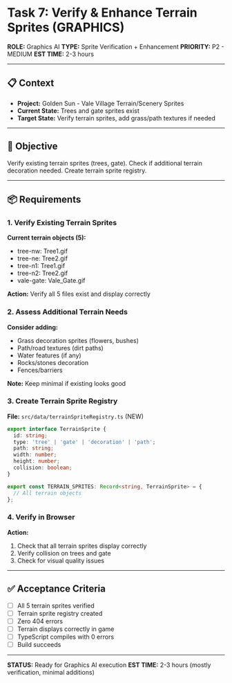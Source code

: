 # Task 7: Verify & Enhance Terrain Sprites (GRAPHICS)

**ROLE:** Graphics AI
**TYPE:** Sprite Verification + Enhancement
**PRIORITY:** P2 - MEDIUM
**EST TIME:** 2-3 hours

---

## 📋 Context

- **Project:** Golden Sun - Vale Village Terrain/Scenery Sprites
- **Current State:** Trees and gate sprites exist
- **Target State:** Verify terrain sprites, add grass/path textures if needed

---

## 🎯 Objective

Verify existing terrain sprites (trees, gate). Check if additional terrain decoration needed. Create terrain sprite registry.

---

## 📦 Requirements

### 1. Verify Existing Terrain Sprites

**Current terrain objects (5):**
- tree-nw: Tree1.gif
- tree-ne: Tree2.gif
- tree-n1: Tree1.gif
- tree-n2: Tree2.gif
- vale-gate: Vale_Gate.gif

**Action:** Verify all 5 files exist and display correctly

### 2. Assess Additional Terrain Needs

**Consider adding:**
- Grass decoration sprites (flowers, bushes)
- Path/road textures (dirt paths)
- Water features (if any)
- Rocks/stones decoration
- Fences/barriers

**Note:** Keep minimal if existing looks good

### 3. Create Terrain Sprite Registry

**File:** `src/data/terrainSpriteRegistry.ts` (NEW)

```typescript
export interface TerrainSprite {
  id: string;
  type: 'tree' | 'gate' | 'decoration' | 'path';
  path: string;
  width: number;
  height: number;
  collision: boolean;
}

export const TERRAIN_SPRITES: Record<string, TerrainSprite> = {
  // All terrain objects
};
```

### 4. Verify in Browser

**Action:**
1. Check that all terrain sprites display correctly
2. Verify collision on trees and gate
3. Check for visual quality issues

---

## ✅ Acceptance Criteria

- [ ] All 5 terrain sprites verified
- [ ] Terrain sprite registry created
- [ ] Zero 404 errors
- [ ] Terrain displays correctly in game
- [ ] TypeScript compiles with 0 errors
- [ ] Build succeeds

---

**STATUS:** Ready for Graphics AI execution
**EST TIME:** 2-3 hours (mostly verification, minimal additions)
